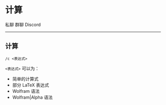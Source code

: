 # 计算
<span class="span-friend">私聊</span>
<span class="span-group">群聊</span>
<span class="span-discord">Discord</span>

---

## 计算
```
/c <表达式>
```
`<表达式>` 可以为：
- 简单的计算式
- 部分 LaTeX 表达式
- Wolfram 语法
- Wolfram|Alpha 语法